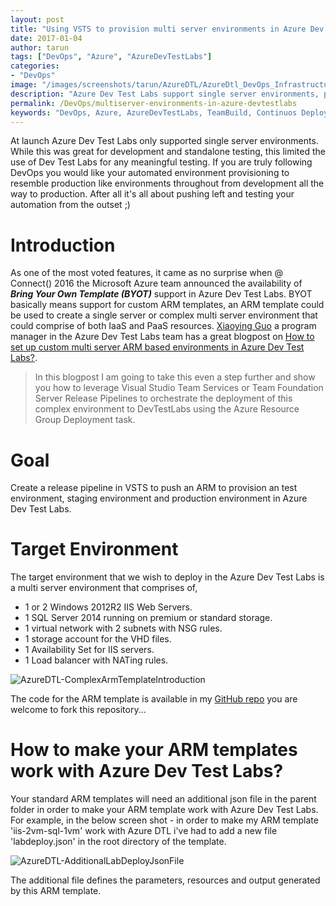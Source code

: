 ```yaml
---
layout: post
title: "Using VSTS to provision multi server environments in Azure Dev Test Labs"
date: 2017-01-04
author: tarun
tags: ["DevOps", "Azure", "AzureDevTestLabs"]
categories:
- "DevOps"
image: "/images/screenshots/tarun/AzureDTL/AzureDtl_DevOps_InfrastructureIsCode.png"
description: "Azure Dev Test Labs support single server environments, previously we've seen how to use the VSTS Azure Dev Test Labs extension from the Visual Studio Marketplace to automate the provisioning of virtual machines in the Azure Dev Test Labs. In this blog post we'll see how to deploy multi server environments in Azure Dev Test Labs using Arm deployment task in VSTS."
permalink: /DevOps/multiserver-environments-in-azure-devtestlabs
keywords: "DevOps, Azure, AzureDevTestLabs, TeamBuild, Continuos Deployments, Release Management"
---
```


At launch Azure Dev Test Labs only supported single server environments. While this was great for development and standalone testing, this limited the use of Dev Test Labs for any meaningful testing. If you are truly following DevOps you would like your automated environment provisioning to resemble production like environments throughout from development all the way to production. After all it's all about pushing left and testing your automation from the outset ;) 
<!--more-->
# Introduction
As one of the most voted features, it came as no surprise when @ Connect() 2016 the Microsoft Azure team announced the availability of _**Bring Your Own Template (BYOT)**_ support in Azure Dev Test Labs. BYOT basically means support for custom ARM templates, an ARM template could be used to create a single server or complex multi server environment that could comprise of both IaaS and PaaS resources. [Xiaoying Guo](https://social.msdn.microsoft.com/profile/Xiaoying+Guo) a program manager in the Azure Dev Test Labs team has a great blogpost on [How to set up custom multi server ARM based environments in Azure Dev Test Labs?](https://blogs.msdn.microsoft.com/devtestlab/2016/11/16/connect-2016-news-for-azure-devtest-labs-azure-resource-manager-template-based-environments-vm-auto-shutdown-and-more/). 

> In this blogpost I am going to take this even a step further and show you how to leverage Visual Studio Team Services or Team Foundation Server Release Pipelines to orchestrate the deployment of this complex environment to DevTestLabs using the Azure Resource Group Deployment task.

# Goal 
Create a release pipeline in VSTS to push an ARM to provision an test environment, staging environment and production environment in Azure Dev Test Labs. 

# Target Environment
The target environment that we wish to deploy in the Azure Dev Test Labs is a multi server environment that comprises of,
+ 1 or 2 Windows 2012R2 IIS Web Servers.
+ 1 SQL Server 2014 running on premium or standard storage.
+ 1 virtual network with 2 subnets with NSG rules.
+ 1 storage account for the VHD files.
+ 1 Availability Set for IIS servers.
+ 1 Load balancer with NATing rules.   

![AzureDTL-ComplexArmTemplateIntroduction]({{site.url}}/images/screenshots/tarun/AzureDTL/AzureDTL-ComplexArmTemplateIntroduction.png)

The code for the ARM template is available in my [GitHub repo](https://github.com/tarunaroraonline/azure-devtestlabsdemo) you are welcome to fork this repository... 

# How to make your ARM templates work with Azure Dev Test Labs?
Your standard ARM templates will need an additional json file in the parent folder in order to make your ARM template work with Azure Dev Test Labs. For example, in the below screen shot - in order to make my ARM template 'iis-2vm-sql-1vm' work with Azure DTL i've had to add a new file 'labdeploy.json' in the root directory of the template. 

![AzureDTL-AdditionalLabDeployJsonFile]({{site.url}}/images/screenshots/tarun/AzureDTL/AzureDTL-AdditionalLabDeployJsonFile.png)


The additional file defines the parameters, resources and output generated by this ARM template.  